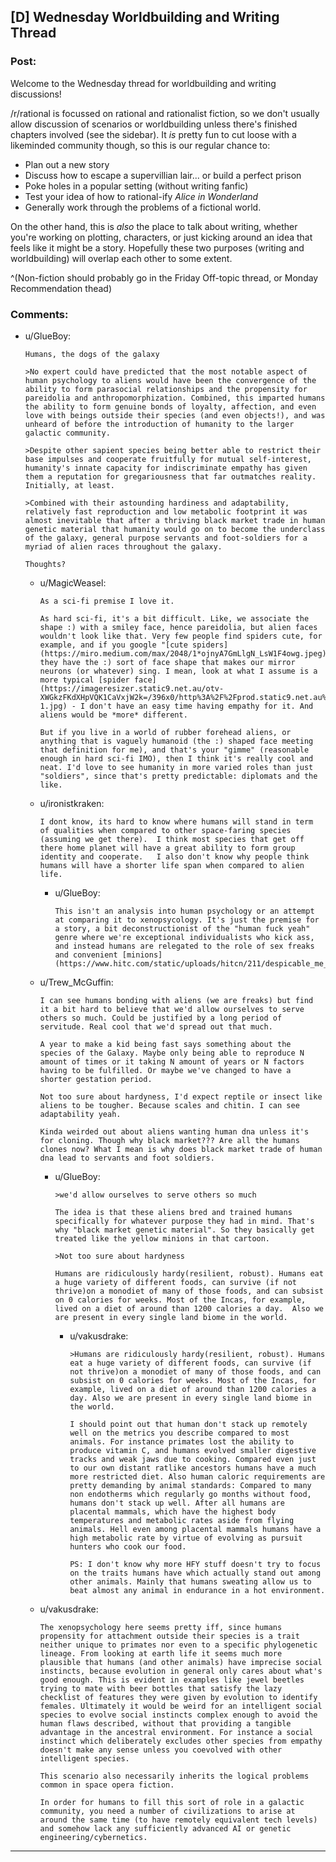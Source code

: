 ## [D] Wednesday Worldbuilding and Writing Thread

### Post:

Welcome to the Wednesday thread for worldbuilding and writing discussions!

/r/rational is focussed on rational and rationalist fiction, so we don't usually allow discussion of scenarios or worldbuilding unless there's finished chapters involved (see the sidebar).  It *is* pretty fun to cut loose with a likeminded community though, so this is our regular chance to:

* Plan out a new story
* Discuss how to escape a supervillian lair... or build a perfect prison
* Poke holes in a popular setting (without writing fanfic)
* Test your idea of how to rational-ify *Alice in Wonderland*
* Generally work through the problems of a fictional world.

On the other hand, this is *also* the place to talk about writing, whether you're working on plotting, characters, or just kicking around an idea that feels like it might be a story. Hopefully these two purposes (writing and worldbuilding) will overlap each other to some extent.

^(Non-fiction should probably go in the Friday Off-topic thread, or Monday Recommendation thead)

### Comments:

- u/GlueBoy:
  ```
  Humans, the dogs of the galaxy

  >No expert could have predicted that the most notable aspect of human psychology to aliens would have been the convergence of the ability to form parasocial relationships and the propensity for pareidolia and anthropomorphization. Combined, this imparted humans the ability to form genuine bonds of loyalty, affection, and even love with beings outside their species (and even objects!), and was unheard of before the introduction of humanity to the larger galactic community. 

  >Despite other sapient species being better able to restrict their base impulses and cooperate fruitfully for mutual self-interest, humanity's innate capacity for indiscriminate empathy has given them a reputation for gregariousness that far outmatches reality. Initially, at least. 

  >Combined with their astounding hardiness and adaptability, relatively fast reproduction and low metabolic footprint it was almost inevitable that after a thriving black market trade in human genetic material that humanity would go on to become the underclass of the galaxy, general purpose servants and foot-soldiers for a myriad of alien races throughout the galaxy.

  Thoughts?
  ```

  - u/MagicWeasel:
    ```
    As a sci-fi premise I love it. 

    As hard sci-fi, it's a bit difficult. Like, we associate the shape :) with a smiley face, hence pareidolia, but alien faces wouldn't look like that. Very few people find spiders cute, for example, and if you google "[cute spiders](https://miro.medium.com/max/2048/1*ojnyA7GmLlgN_LsW1F4owg.jpeg)" they have the :) sort of face shape that makes our mirror neurons (or whatever) sing. I mean, look at what I assume is a more typical [spider face](https://imageresizer.static9.net.au/otv-XWGkzFKdXHpVQK1CaVxjW2k=/396x0/http%3A%2F%2Fprod.static9.net.au%2F_%2Fmedia%2FNetwork%2FImages%2F2018%2F08%2F22%2F15%2F47%2Ftrapdoor-1.jpg) - I don't have an easy time having empathy for it. And aliens would be *more* different. 

    But if you live in a world of rubber forehead aliens, or anything that is vaguely humanoid (the :) shaped face meeting that definition for me), and that's your "gimme" (reasonable enough in hard sci-fi IMO), then I think it's really cool and neat. I'd love to see humanity in more varied roles than just "soldiers", since that's pretty predictable: diplomats and the like.
    ```

  - u/ironistkraken:
    ```
    I dont know, its hard to know where humans will stand in term of qualities when compared to other space-faring species (assuming we get there).  I think most species that get off there home planet will have a great ability to form group identity and cooperate.   I also don't know why people think humans will have a shorter life span when compared to alien life.
    ```

    - u/GlueBoy:
      ```
      This isn't an analysis into human psychology or an attempt at comparing it to xenopsycology. It's just the premise for a story, a bit deconstructionist of the "human fuck yeah" genre where we're exceptional individualists who kick ass, and instead humans are relegated to the role of sex freaks and convenient [minions](https://www.hitc.com/static/uploads/hitcn/211/despicable_me_2_minions_wallpaper1_96776.jpg).
      ```

  - u/Trew_McGuffin:
    ```
    I can see humans bonding with aliens (we are freaks) but find it a bit hard to believe that we'd allow ourselves to serve others so much. Could be justified by a long period of servitude. Real cool that we'd spread out that much.

    A year to make a kid being fast says something about the species of the Galaxy. Maybe only being able to reproduce N amount of times or it taking N amount of years or N factors having to be fulfilled. Or maybe we've changed to have a shorter gestation period.

    Not too sure about hardyness, I'd expect reptile or insect like aliens to be tougher. Because scales and chitin. I can see adaptability yeah.

    Kinda weirded out about aliens wanting human dna unless it's for cloning. Though why black market??? Are all the humans clones now? What I mean is why does black market trade of human dna lead to servants and foot soldiers.
    ```

    - u/GlueBoy:
      ```
      >we'd allow ourselves to serve others so much

      The idea is that these aliens bred and trained humans specifically for whatever purpose they had in mind. That's why "black market genetic material". So they basically get treated like the yellow minions in that cartoon. 

      >Not too sure about hardyness

      Humans are ridiculously hardy(resilient, robust). Humans eat a huge variety of different foods, can survive (if not thrive)on a monodiet of many of those foods, and can subsist on 0 calories for weeks. Most of the Incas, for example, lived on a diet of around than 1200 calories a day.  Also we are present in every single land biome in the world.
      ```

      - u/vakusdrake:
        ```
        >Humans are ridiculously hardy(resilient, robust). Humans eat a huge variety of different foods, can survive (if not thrive)on a monodiet of many of those foods, and can subsist on 0 calories for weeks. Most of the Incas, for example, lived on a diet of around than 1200 calories a day. Also we are present in every single land biome in the world.

        I should point out that human don't stack up remotely well on the metrics you describe compared to most animals. For instance primates lost the ability to produce vitamin C, and humans evolved smaller digestive tracks and weak jaws due to cooking. Compared even just to our own distant ratlike ancestors humans have a much more restricted diet. Also human caloric requirements are pretty demanding by animal standards: Compared to many non endotherms which regularly go months without food, humans don't stack up well. After all humans are placental mammals, which have the highest body temperatures and metabolic rates aside from flying animals. Hell even among placental mammals humans have a high metabolic rate by virtue of evolving as pursuit hunters who cook our food.

        PS: I don't know why more HFY stuff doesn't try to focus on the traits humans have which actually stand out among other animals. Mainly that humans sweating allow us to beat almost any animal in endurance in a hot environment.
        ```

  - u/vakusdrake:
    ```
    The xenopsychology here seems pretty iff, since humans propensity for attachment outside their species is a trait neither unique to primates nor even to a specific phylogenetic lineage. From looking at earth life it seems much more plausible that humans (and other animals) have imprecise social instincts, because evolution in general only cares about what's good enough. This is evident in examples like jewel beetles trying to mate with beer bottles that satisfy the lazy checklist of features they were given by evolution to identify females. Ultimately it would be weird for an intelligent social species to evolve social instincts complex enough to avoid the human flaws described, without that providing a tangible advantage in the ancestral environment. For instance a social instinct which deliberately excludes other species from empathy doesn't make any sense unless you coevolved with other intelligent species.

    This scenario also necessarily inherits the logical problems common in space opera fiction. 

    In order for humans to fill this sort of role in a galactic community, you need a number of civilizations to arise at around the same time (to have remotely equivalent tech levels) and somehow lack any sufficiently advanced AI or genetic engineering/cybernetics.
    ```

---

